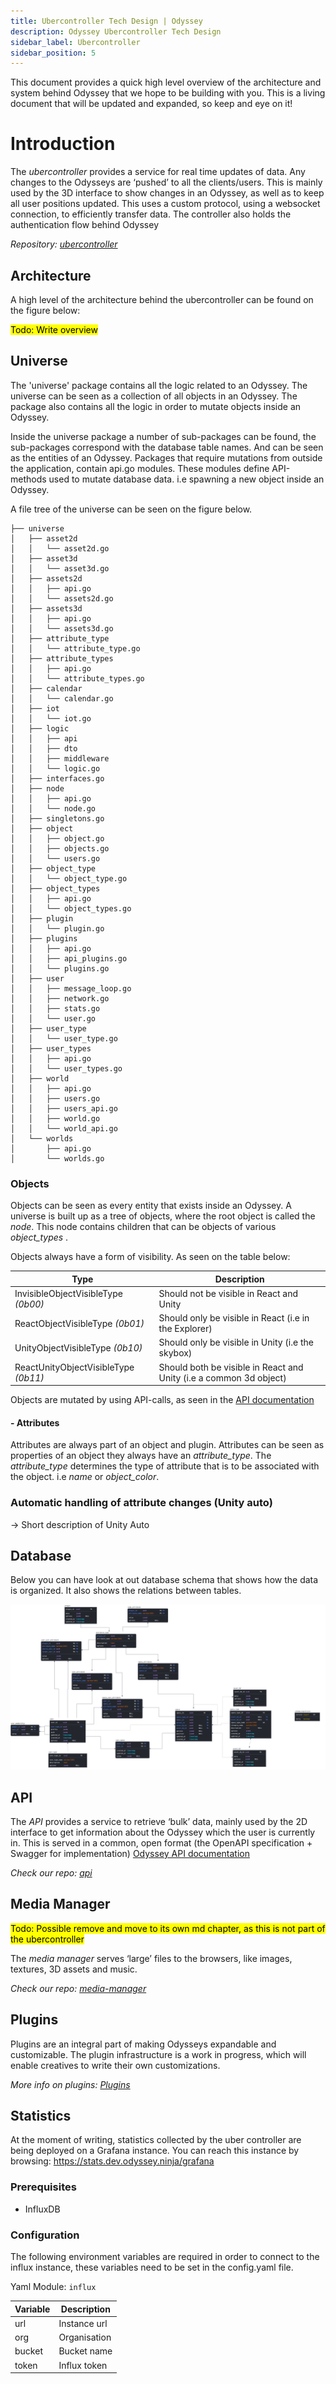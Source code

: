 ```yaml
---
title: Ubercontroller Tech Design | Odyssey
description: Odyssey Ubercontroller Tech Design
sidebar_label: Ubercontroller
sidebar_position: 5
---
```

This document provides a quick high level overview of the architecture and system behind Odyssey that we hope to be building with you. This is a living document that will be updated and expanded, so keep and eye on it!

#  Introduction
The _ubercontroller_ provides a service for real time updates of data. Any changes to the Odysseys are ‘pushed’ to all the clients/users. This is mainly used by the 3D interface to show changes in an Odyssey, as well as to keep all user positions updated. This uses a custom protocol, using a websocket connection, to efficiently transfer data. The controller also holds the authentication flow behind Odyssey

*Repository: [ubercontroller]([https://github.com/momentum-xyz/ubercontroller](https://github.com/momentum-xyz/ubercontroller))*

## Architecture 
A high level of the architecture behind the ubercontroller can be found on the figure below:

<mark>Todo: Write overview</mark>

## Universe

The 'universe' package contains all the logic related to an Odyssey. The universe can be seen as a collection of all objects in an Odyssey. 
The package also contains all the logic in order to mutate objects inside an Odyssey. 

Inside the universe package a number of sub-packages can be found, the sub-packages correspond with the database table names. And can be seen as the entities of an Odyssey.
Packages that require mutations from outside the application, contain api.go modules. These modules define API-methods used to mutate database data. i.e spawning a new object inside an Odyssey.

A file tree of the universe can be seen on the figure below.

```
├── universe
│   ├── asset2d
│   │   └── asset2d.go
│   ├── asset3d
│   │   └── asset3d.go
│   ├── assets2d
│   │   ├── api.go
│   │   └── assets2d.go
│   ├── assets3d
│   │   ├── api.go
│   │   └── assets3d.go
│   ├── attribute_type
│   │   └── attribute_type.go
│   ├── attribute_types
│   │   ├── api.go
│   │   └── attribute_types.go
│   ├── calendar
│   │   └── calendar.go
│   ├── iot
│   │   └── iot.go
│   ├── logic
│   │   ├── api
│   │   ├── dto
│   │   ├── middleware
│   │   └── logic.go
│   ├── interfaces.go
│   ├── node
│   │   ├── api.go
│   │   └── node.go
│   ├── singletons.go
│   ├── object
│   │   ├── object.go
│   │   ├── objects.go
│   │   └── users.go
│   ├── object_type
│   │   └── object_type.go
│   ├── object_types
│   │   ├── api.go
│   │   └── object_types.go
│   ├── plugin
│   │   └── plugin.go
│   ├── plugins
│   │   ├── api.go
│   │   ├── api_plugins.go
│   │   └── plugins.go
│   ├── user
│   │   ├── message_loop.go
│   │   ├── network.go
│   │   ├── stats.go
│   │   └── user.go
│   ├── user_type
│   │   └── user_type.go
│   ├── user_types
│   │   ├── api.go
│   │   └── user_types.go
│   ├── world
│   │   ├── api.go
│   │   ├── users.go
│   │   ├── users_api.go
│   │   ├── world.go
│   │   └── world_api.go
│   └── worlds
│       ├── api.go
│       └── worlds.go
```

### Objects

Objects can be seen as every entity that exists inside an Odyssey. 
A universe is built up as a tree of objects, where the root object is called the _node_.
This node contains children that can be objects of various _object_types_ .

Objects always have a form of visibility. As seen on the table below:

| Type                                 | Description                                                        |
|--------------------------------------|--------------------------------------------------------------------|
| InvisibleObjectVisibleType _(0b00)_  | Should not be visible in React and Unity                           |
| ReactObjectVisibleType _(0b01)_      | Should only be visible in React (i.e in the Explorer)              |
| UnityObjectVisibleType _(0b10)_      | Should only be visible in Unity (i.e the skybox)                   |
| ReactUnityObjectVisibleType _(0b11)_ | Should both be visible in React and Unity (i.e a common 3d object) |

Objects are mutated by using API-calls, as seen in the [API documentation](https://discover.odyssey.org/api/develop/)

#### - Attributes

Attributes are always part of an object and plugin. Attributes can be seen as properties of an object they always have an _attribute_type_.
The _attribute_type_ determines the type of attribute that is to be associated with the object. i.e _name_ or _object_color_.


### Automatic handling of attribute changes (Unity auto)

-> Short description of Unity Auto

## Database
Below you can have look at out database schema that shows how the data is organized. It also shows the relations between tables.

![Odyssey database schema](img/db_schema.png)

## API
The _API_ provides a service to retrieve ‘bulk’ data, mainly used by the 2D interface to get information about the Odyssey which the user is currently in. This is served in a common, open format (the OpenAPI specification + Swagger for implementation) [Odyssey API documentation](https://discover.odyssey.org/api/develop/)

*Check our repo: [api]([https://github.com/momentum-xyz/ui-client](https://github.com/momentum-xyz/ui-client/tree/develop/packages/app/src/api))*

## Media Manager
<mark>Todo: Possible remove and move to its own md chapter, as this is not part of the ubercontroller</mark>

The _media manager_ serves ‘large’ files to the browsers, like images, textures, 3D assets and music.

*Check our repo: [media-manager](https://github.com/momentum-xyz/media-manager)*

## Plugins
Plugins are an integral part of making Odysseys expandable and customizable.
The plugin infrastructure is a work in progress, which will enable creatives to write their own customizations.

*More info on plugins: [Plugins](plugins.md)*

## Statistics
At the moment of writing, statistics collected by the uber controller are being deployed on a Grafana instance. You can reach this instance by browsing: https://stats.dev.odyssey.ninja/grafana

### Prerequisites
- InfluxDB

### Configuration
The following environment variables are required in order to connect to the influx instance, these variables need to be set in the config.yaml file.

Yaml Module: `influx`

| Variable | Description  |
|----------|--------------|
| url      | Instance url |
| org      | Organisation |
| bucket   | Bucket name  |
| token    | Influx token |
